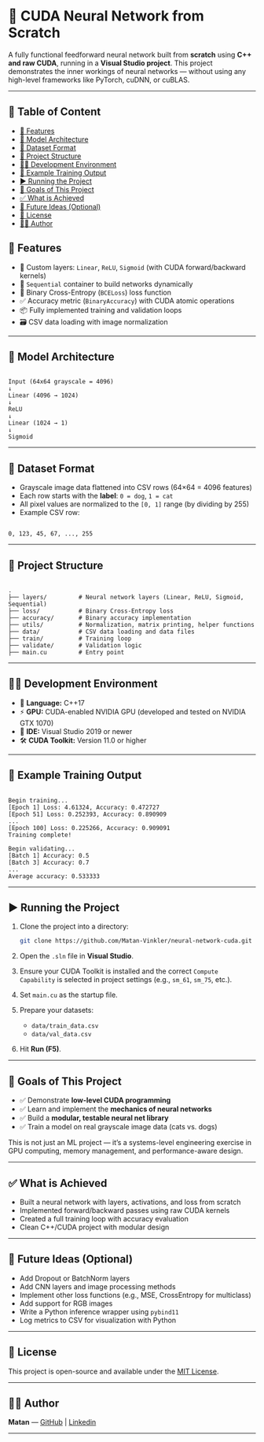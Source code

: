 ﻿# 🧠 CUDA Neural Network from Scratch

A fully functional feedforward neural network built from **scratch** using **C++ and raw CUDA**, running in a **Visual Studio project**. This project demonstrates the inner workings of neural networks — without using any high-level frameworks like PyTorch, cuDNN, or cuBLAS.

---

## 💭 Table of Content
- [🚀 Features](#-features)
- [🧠 Model Architecture](#-model-architecture)
- [📸 Dataset Format](#-dataset-format)
- [📁 Project Structure](#-project-structure)
- [🧑‍💻 Development Environment](#-development-environment)
- [🧪 Example Training Output](#-example-training-output)
- [▶️ Running the Project](#-running-the-project)
- [📌 Goals of This Project](#-goals-of-this-project)
- [✅ What is Achieved](#-what-is-achieved)
- [🔮 Future Ideas (Optional)](#-future-ideas-optional)
- [📄 License](#-license)
- [🙋‍♂️ Author](#-author)

## 🚀 Features

- 🔢 Custom layers: `Linear`, `ReLU`, `Sigmoid` (with CUDA forward/backward kernels)
- 🧱 `Sequential` container to build networks dynamically
- 🎯 Binary Cross-Entropy (`BCELoss`) loss function
- ✅ Accuracy metric (`BinaryAccuracy`) with CUDA atomic operations
- 📦 Fully implemented training and validation loops
- 🗃️ CSV data loading with image normalization

---

## 🧠 Model Architecture

```

Input (64x64 grayscale = 4096)
↓
Linear (4096 → 1024)
↓
ReLU
↓
Linear (1024 → 1)
↓
Sigmoid

```

---

## 📸 Dataset Format

- Grayscale image data flattened into CSV rows (64×64 = 4096 features)
- Each row starts with the **label**: `0 = dog`, `1 = cat`
- All pixel values are normalized to the `[0, 1]` range (by dividing by 255)
- Example CSV row:
```

0, 123, 45, 67, ..., 255

```

---

## 📁 Project Structure

```

.
├── layers/         # Neural network layers (Linear, ReLU, Sigmoid, Sequential)
├── loss/           # Binary Cross-Entropy loss
├── accuracy/       # Binary accuracy implementation
├── utils/          # Normalization, matrix printing, helper functions
├── data/           # CSV data loading and data files
├── train/          # Training loop
├── validate/       # Validation logic
├── main.cu         # Entry point

```

---

## 🧑‍💻 Development Environment

- 🧠 **Language:** C++17
- ⚡ **GPU:** CUDA-enabled NVIDIA GPU (developed and tested on NVIDIA GTX 1070)
- 🧰 **IDE:** Visual Studio 2019 or newer
- 🛠️ **CUDA Toolkit:** Version 11.0 or higher

---

## 🧪 Example Training Output

```

Begin training...
[Epoch 1] Loss: 4.61324, Accuracy: 0.472727
[Epoch 51] Loss: 0.252393, Accuracy: 0.890909
...
[Epoch 100] Loss: 0.225266, Accuracy: 0.909091
Training complete!

Begin validating...
[Batch 1] Accuracy: 0.5
[Batch 3] Accuracy: 0.7
...
Average accuracy: 0.533333

````

---

## ▶️ Running the Project

1. Clone the project into a directory:
   ```bash
   git clone https://github.com/Matan-Vinkler/neural-network-cuda.git
   ```

2. Open the `.sln` file in **Visual Studio**.

3. Ensure your CUDA Toolkit is installed and the correct `Compute Capability` is selected in project settings (e.g., `sm_61`, `sm_75`, etc.).

4. Set `main.cu` as the startup file.

5. Prepare your datasets:

   * `data/train_data.csv`
   * `data/val_data.csv`

6. Hit **Run (F5)**.

---

## 📌 Goals of This Project

* ✅ Demonstrate **low-level CUDA programming**
* ✅ Learn and implement the **mechanics of neural networks**
* ✅ Build a **modular, testable neural net library**
* ✅ Train a model on real grayscale image data (cats vs. dogs)

This is not just an ML project — it’s a systems-level engineering exercise in GPU computing, memory management, and performance-aware design.

---

## ✅ What is Achieved

* Built a neural network with layers, activations, and loss from scratch
* Implemented forward/backward passes using raw CUDA kernels
* Created a full training loop with accuracy evaluation
* Clean C++/CUDA project with modular design

---

## 🔮 Future Ideas (Optional)

* Add Dropout or BatchNorm layers
* Add CNN layers and image processing methods
* Implement other loss functions (e.g., MSE, CrossEntropy for multiclass)
* Add support for RGB images
* Write a Python inference wrapper using `pybind11`
* Log metrics to CSV for visualization with Python

---

## 📄 License

This project is open-source and available under the [MIT License](LICENSE).

---

## 🙋‍♂️ Author

**Matan** — [GitHub](https://github.com/Matan-Vinkler) | [Linkedin](https://www.linkedin.com/in/matan-vinkler-673120201)

---